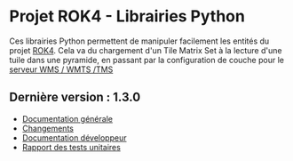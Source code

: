 # Projet ROK4 - Librairies Python

Ces librairies Python permettent de manipuler facilement les entités du projet [ROK4](https://rok4.github.io). Cela va du chargement d'un Tile Matrix Set à la lecture d'une tuile dans une pyramide, en passant par la configuration de couche pour le [serveur WMS / WMTS /TMS](https://rok4.github.io/server)

## Dernière version : 1.3.0

* [Documentation générale](versions/1.3.0/README.md)
* [Changements](versions/1.3.0/CHANGELOG.md)
* [Documentation développeur](versions/1.3.0/DOCUMENTATION.md)
* [Rapport des tests unitaires](versions/1.3.0/TESTS.md)
